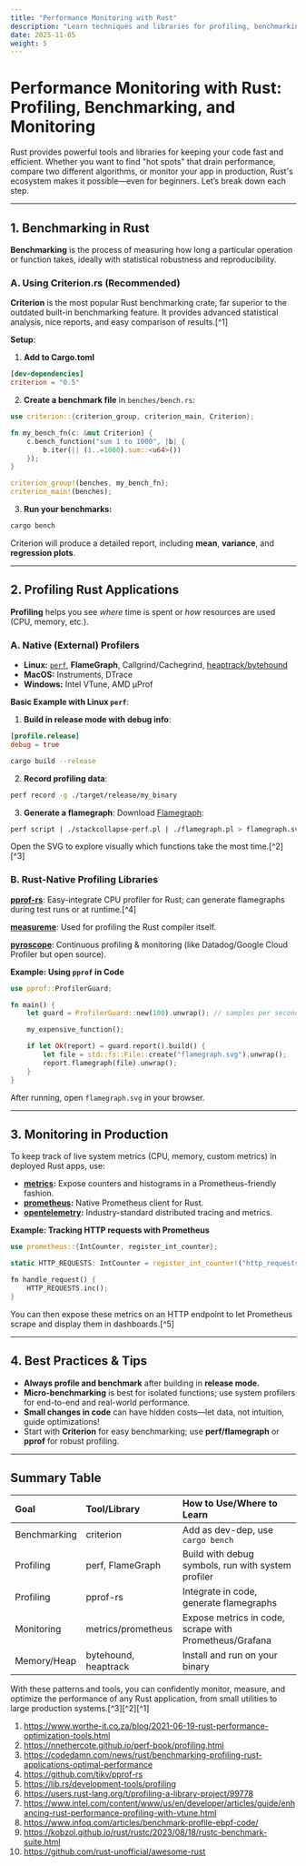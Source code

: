 ```yaml
---
title: "Performance Monitoring with Rust"
description: "Learn techniques and libraries for profiling, benchmarking, and monitoring system performance in Rust applications."
date: 2025-11-05
weight: 5
---
```


# Performance Monitoring with Rust: Profiling, Benchmarking, and Monitoring

Rust provides powerful tools and libraries for keeping your code fast and efficient. Whether you want to find "hot spots" that drain performance, compare two different algorithms, or monitor your app in production, Rust's ecosystem makes it possible—even for beginners. Let’s break down each step.

***

## 1. **Benchmarking in Rust**

**Benchmarking** is the process of measuring how long a particular operation or function takes, ideally with statistical robustness and reproducibility.

### A. Using Criterion.rs (Recommended)

**Criterion** is the most popular Rust benchmarking crate, far superior to the outdated built-in benchmarking feature. It provides advanced statistical analysis, nice reports, and easy comparison of results.[^1]

**Setup**:

1. **Add to Cargo.toml**

```toml
[dev-dependencies]
criterion = "0.5"
```

2. **Create a benchmark file** in `benches/bench.rs`:

```rust
use criterion::{criterion_group, criterion_main, Criterion};

fn my_bench_fn(c: &mut Criterion) {
    c.bench_function("sum 1 to 1000", |b| {
        b.iter(|| (1..=1000).sum::<u64>())
    });
}

criterion_group!(benches, my_bench_fn);
criterion_main!(benches);
```

3. **Run your benchmarks:**

```sh
cargo bench
```


Criterion will produce a detailed report, including **mean**, **variance**, and **regression plots**.

***

## 2. **Profiling Rust Applications**

**Profiling** helps you see *where* time is spent or *how* resources are used (CPU, memory, etc.).

### A. Native (External) Profilers

- **Linux:** [`perf`](https://nnethercote.github.io/perf-book/profiling.html), **FlameGraph**, Callgrind/Cachegrind, [heaptrack/bytehound](https://github.com/koute/bytehound)
- **MacOS:** Instruments, DTrace
- **Windows:** Intel VTune, AMD μProf

**Basic Example with Linux `perf`**:

1. **Build in release mode with debug info**:

```toml
[profile.release]
debug = true
```

```sh
cargo build --release
```

2. **Record profiling data**:

```sh
perf record -g ./target/release/my_binary
```

3. **Generate a flamegraph**:
Download [Flamegraph](https://github.com/brendangregg/FlameGraph):

```sh
perf script | ./stackcollapse-perf.pl | ./flamegraph.pl > flamegraph.svg
```

Open the SVG to explore visually which functions take the most time.[^2][^3]

### B. Rust-Native Profiling Libraries

**[pprof-rs](https://github.com/tikv/pprof-rs)**: Easy-integrate CPU profiler for Rust; can generate flamegraphs during test runs or at runtime.[^4]

**[measureme](https://github.com/rust-lang/measureme)**: Used for profiling the Rust compiler itself.

**[pyroscope](https://pyroscope.io/docs/rust/)**: Continuous profiling \& monitoring (like Datadog/Google Cloud Profiler but open source).

**Example: Using `pprof` in Code**

```rust
use pprof::ProfilerGuard;

fn main() {
    let guard = ProfilerGuard::new(100).unwrap(); // samples per second

    my_expensive_function();

    if let Ok(report) = guard.report().build() {
        let file = std::fs::File::create("flamegraph.svg").unwrap();
        report.flamegraph(file).unwrap();
    }
}
```

After running, open `flamegraph.svg` in your browser.

***

## 3. **Monitoring in Production**

To keep track of live system metrics (CPU, memory, custom metrics) in deployed Rust apps, use:

- **[metrics](https://github.com/metrics-rs/metrics):** Expose counters and histograms in a Prometheus-friendly fashion.
- **[prometheus](https://github.com/tikv/rust-prometheus):** Native Prometheus client for Rust.
- **[opentelemetry](https://github.com/open-telemetry/opentelemetry-rust):** Industry-standard distributed tracing and metrics.

**Example: Tracking HTTP requests with Prometheus**

```rust
use prometheus::{IntCounter, register_int_counter};

static HTTP_REQUESTS: IntCounter = register_int_counter!("http_requests_total", "Total requests").unwrap();

fn handle_request() {
    HTTP_REQUESTS.inc();
}
```

You can then expose these metrics on an HTTP endpoint to let Prometheus scrape and display them in dashboards.[^5]

***

## 4. **Best Practices \& Tips**

- **Always profile and benchmark** after building in **release mode.**
- **Micro-benchmarking** is best for isolated functions; use system profilers for end-to-end and real-world performance.
- **Small changes in code** can have hidden costs—let data, not intuition, guide optimizations!
- Start with **Criterion** for easy benchmarking; use **perf/flamegraph** or **pprof** for robust profiling.

***

## Summary Table

| Goal | Tool/Library | How to Use/Where to Learn |
| :-- | :-- | :-- |
| Benchmarking | criterion | Add as dev-dep, use `cargo bench` |
| Profiling | perf, FlameGraph | Build with debug symbols, run with system profiler |
| Profiling | pprof-rs | Integrate in code, generate flamegraphs |
| Monitoring | metrics/prometheus | Expose metrics in code, scrape with Prometheus/Grafana |
| Memory/Heap | bytehound, heaptrack | Install and run on your binary |

With these patterns and tools, you can confidently monitor, measure, and optimize the performance of any Rust application, from small utilities to large production systems.[^3][^2][^1]

1. https://www.worthe-it.co.za/blog/2021-06-19-rust-performance-optimization-tools.html
2. https://nnethercote.github.io/perf-book/profiling.html
3. https://codedamn.com/news/rust/benchmarking-profiling-rust-applications-optimal-performance
4. https://github.com/tikv/pprof-rs
5. https://lib.rs/development-tools/profiling
6. https://users.rust-lang.org/t/profiling-a-library-project/99778
7. https://www.intel.com/content/www/us/en/developer/articles/guide/enhancing-rust-performance-profiling-with-vtune.html
8. https://www.infoq.com/articles/benchmark-profile-ebpf-code/
9. https://kobzol.github.io/rust/rustc/2023/08/18/rustc-benchmark-suite.html
10. https://github.com/rust-unofficial/awesome-rust
